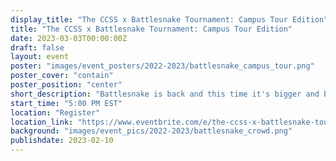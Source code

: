 ```yaml
---
display_title: "The CCSS x Battlesnake Tournament: Campus Tour Edition"
title: "The CCSS x Battlesnake Tournament: Campus Tour Edition"
date: 2023-03-03T00:00:00Z
draft: false
layout: event
poster: "images/event_posters/2022-2023/battlesnake_campus_tour.png"
poster_cover: "contain"
poster_position: "center"
short_description: "Battlesnake is back and this time it's bigger and better than ever! Come one come all to learn and code your very own snake and see how your Battlesnake competes against the rest!"
start_time: "5:00 PM EST"
location: "Register"
location_link: "https://www.eventbrite.com/e/the-ccss-x-battlesnake-tournament-campus-tour-edition-tickets-549838932047"
background: "images/event_pics/2022-2023/battlesnake_crowd.png"
publishdate: 2023-02-10
---
```


